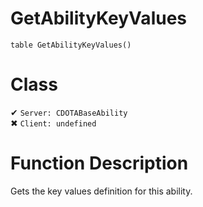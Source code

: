 # GetAbilityKeyValues
```
table GetAbilityKeyValues()
```
# Class
✔ `Server: CDOTABaseAbility`  
✖ `Client: undefined`  

# Function Description
Gets the key values definition for this ability.
